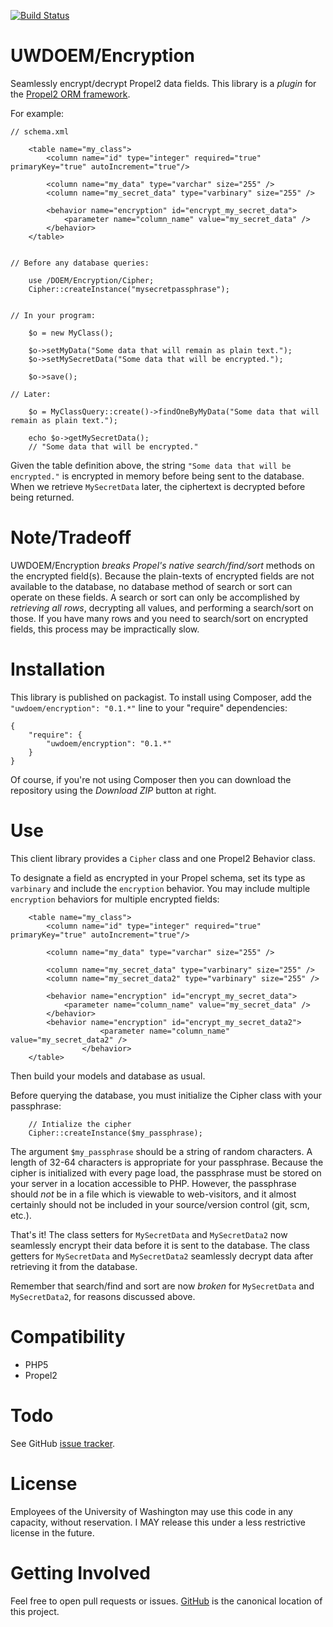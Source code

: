 [![Build Status](https://travis-ci.org/UWEnrollmentManagement/Encryption.svg)](https://travis-ci.org/UWEnrollmentManagement/Encryption)

UWDOEM/Encryption
=============

Seamlessly encrypt/decrypt Propel2 data fields. This library is a *plugin* for the [Propel2 ORM framework](http://propelorm.org/).

For example:

```
// schema.xml

    <table name="my_class">
        <column name="id" type="integer" required="true" primaryKey="true" autoIncrement="true"/>

        <column name="my_data" type="varchar" size="255" />
        <column name="my_secret_data" type="varbinary" size="255" />

        <behavior name="encryption" id="encrypt_my_secret_data">
            <parameter name="column_name" value="my_secret_data" />
        </behavior>
    </table>


// Before any database queries:

    use /DOEM/Encryption/Cipher;
    Cipher::createInstance("mysecretpassphrase");


// In your program:

    $o = new MyClass();

    $o->setMyData("Some data that will remain as plain text.");
    $o->setMySecretData("Some data that will be encrypted.");

    $o->save();

// Later:

    $o = MyClassQuery::create()->findOneByMyData("Some data that will remain as plain text.");

    echo $o->getMySecretData();
    // "Some data that will be encrypted."

```

Given the table definition above, the string `"Some data that will be encrypted."` is encrypted in memory before being sent to the database. When we retrieve `MySecretData` later, the ciphertext is decrypted before being returned.

Note/Tradeoff
=============

UWDOEM/Encryption *breaks Propel's native search/find/sort* methods on the encrypted field(s). Because the plain-texts of encrypted fields are not available to the database, no database method of search or sort can operate on these fields. A search or sort can only be accomplished by *retrieving all rows*, decrypting all values, and performing a search/sort on those. If you have many rows and you need to search/sort on encrypted fields, this process may be impractically slow.

Installation
===============

This library is published on packagist. To install using Composer, add the `"uwdoem/encryption": "0.1.*"` line to your "require" dependencies:

```
{
    "require": {
        "uwdoem/encryption": "0.1.*"
    }
}
```

Of course, if you're not using Composer then you can download the repository using the *Download ZIP* button at right.

Use
===

This client library provides a `Cipher` class and one Propel2 Behavior class.

To designate a field as encrypted in your Propel schema, set its type as `varbinary` and include the `encryption` behavior. You may include multiple `encryption` behaviors for multiple encrypted fields:

```
    <table name="my_class">
        <column name="id" type="integer" required="true" primaryKey="true" autoIncrement="true"/>

        <column name="my_data" type="varchar" size="255" />

        <column name="my_secret_data" type="varbinary" size="255" />
        <column name="my_secret_data2" type="varbinary" size="255" />

        <behavior name="encryption" id="encrypt_my_secret_data">
            <parameter name="column_name" value="my_secret_data" />
        </behavior>
        <behavior name="encryption" id="encrypt_my_secret_data2">
                    <parameter name="column_name" value="my_secret_data2" />
                </behavior>
    </table>
```

Then build your models and database as usual.

Before querying the database, you must initialize the Cipher class with your passphrase:

```
    // Intialize the cipher
    Cipher::createInstance($my_passphrase);
```

The argument `$my_passphrase` should be a string of random characters. A length of 32-64 characters is appropriate for your passphrase. Because the cipher is initialized with every page load, the passphrase must be stored on your server in a location accessible to PHP. However, the passphrase should *not* be in a file which is viewable to web-visitors, and it almost certainly should not be included in your source/version control (git, scm, etc.).

That's it! The class setters for `MySecretData` and `MySecretData2` now seamlessly encrypt their data before it is sent to the database. The class getters for `MySecretData` and `MySecretData2` seamlessly decrypt data after retrieving it from the database.

Remember that search/find and sort are now *broken* for `MySecretData` and `MySecretData2`, for reasons discussed above.


Compatibility
=============

* PHP5
* Propel2

Todo
====

See GitHub [issue tracker](https://github.com/UWEnrollmentManagement/Encryption/issues/).

License
====

Employees of the University of Washington may use this code in any capacity, without reservation. I MAY release this under a less restrictive license in the future.

Getting Involved
================

Feel free to open pull requests or issues. [GitHub](https://github.com/UWEnrollmentManagement/Encryption) is the canonical location of this project.

